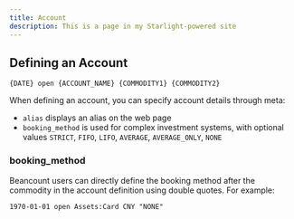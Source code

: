 ```yaml
---
title: Account
description: This is a page in my Starlight-powered site
---
```


## Defining an Account

```zhang
{DATE} open {ACCOUNT_NAME} {COMMODITY1} {COMMODITY2}
```

When defining an account, you can specify account details through meta:

- `alias` displays an alias on the web page
- `booking_method` is used for complex investment systems, with optional
  values `STRICT`, `FIFO`, `LIFO`, `AVERAGE`, `AVERAGE_ONLY`, `NONE`

### booking_method

Beancount users can directly define the booking method after the commodity in the account definition using double
quotes. For example:

```beancount
1970-01-01 open Assets:Card CNY "NONE"
```
